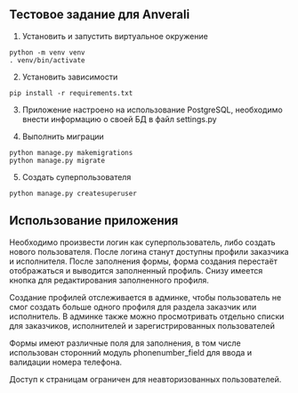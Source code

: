 ## Тестовое задание для Anverali

1. Установить и запустить виртуальное окружение
```
python -m venv venv
. venv/bin/activate
```

2. Установить зависимости 
```
pip install -r requirements.txt
```

3. Приложение настроено на использование PostgreSQL, необходимо внести информацию 
о своей БД в файл settings.py 


4. Выполнить миграции
```
python manage.py makemigrations
python manage.py migrate
```
5. Создать суперпользователя
```
python manage.py createsuperuser
```

## Использование приложения

Необходимо произвести логин как суперпользователь, либо создать нового пользователя.
После логина станут доступны профили заказчика и исполнителя. После заполнения формы, 
форма создания перестаёт отображаться и выводится заполненный профиль. Снизу 
имеется кнопка для редактирования заполненного профиля.

Создание профилей отслеживается в админке, чтобы пользователь не смог 
создать больше одного профиля для раздела заказчик или исполнитель. В админке также можно 
просмотривать отдельно списки для заказчиков, исполнителей и зарегистрированных пользователей

Формы имеют различные поля для заполнения, в том числе использован сторонний модуль
phonenumber_field для ввода и валидации номера телефона.

Доступ к страницам ограничен для неавторизованных пользователей.



